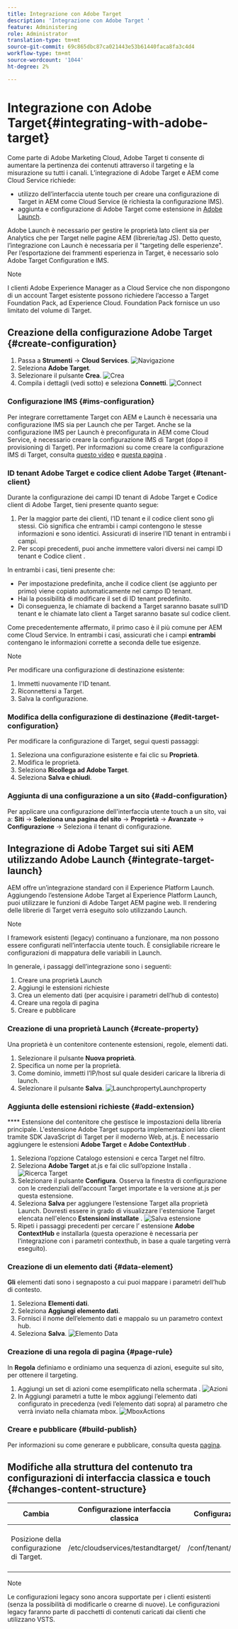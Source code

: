 ```yaml
---
title: Integrazione con Adobe Target
description: 'Integrazione con Adobe Target '
feature: Administering
role: Administrator
translation-type: tm+mt
source-git-commit: 69c865dbc87ca021443e53b61440faca8fa3c4d4
workflow-type: tm+mt
source-wordcount: '1044'
ht-degree: 2%

---
```



# Integrazione con Adobe Target{#integrating-with-adobe-target}

Come parte di Adobe Marketing Cloud, Adobe Target ti consente di aumentare la pertinenza dei contenuti attraverso il targeting e la misurazione su tutti i canali. L’integrazione di Adobe Target e AEM come Cloud Service richiede:

* utilizzo dell’interfaccia utente touch per creare una configurazione di Target in AEM come Cloud Service (è richiesta la configurazione IMS).
* aggiunta e configurazione di Adobe Target come estensione in [Adobe Launch](https://docs.adobe.com/content/help/en/launch/using/intro/get-started/quick-start.html).

Adobe Launch è necessario per gestire le proprietà lato client sia per Analytics che per Target nelle pagine AEM (librerie/tag JS). Detto questo, l’integrazione con Launch è necessaria per il &quot;targeting delle esperienze&quot;. Per l’esportazione dei frammenti esperienza in Target, è necessario solo Adobe Target Configuration e IMS.

>[!NOTE]
>
>I clienti Adobe Experience Manager as a Cloud Service che non dispongono di un account Target esistente possono richiedere l’accesso a Target Foundation Pack, ad Experience Cloud. Foundation Pack fornisce un uso limitato del volume di Target.

## Creazione della configurazione Adobe Target {#create-configuration}

1. Passa a **Strumenti** → **Cloud Services**.
   ![](assets/cloudservice1.png "Navigazione")
2. Seleziona **Adobe Target**.
3. Selezionare il pulsante **Crea**.
   ![](assets/tenant1.png "Crea")
4. Compila i dettagli (vedi sotto) e seleziona **Connetti**.
   ![](assets/open_screen1.png "Connect")

### Configurazione IMS {#ims-configuration}

Per integrare correttamente Target con AEM e Launch è necessaria una configurazione IMS sia per Launch che per Target. Anche se la configurazione IMS per Launch è preconfigurata in AEM come Cloud Service, è necessario creare la configurazione IMS di Target (dopo il provisioning di Target). Per informazioni su come creare la configurazione IMS di Target, consulta [questo video](https://helpx.adobe.com/experience-manager/kt/sites/using/aem-sites-target-standard-technical-video-understand.html) e [questa pagina](https://docs.adobe.com/content/help/en/experience-manager-65/administering/integration/integration-ims-adobe-io.html) .

### ID tenant Adobe Target e codice client Adobe Target {#tenant-client}

Durante la configurazione dei campi ID tenant di Adobe Target e Codice client di Adobe Target, tieni presente quanto segue:

1. Per la maggior parte dei clienti, l’ID tenant e il codice client sono gli stessi. Ciò significa che entrambi i campi contengono le stesse informazioni e sono identici. Assicurati di inserire l’ID tenant in entrambi i campi.
2. Per scopi precedenti, puoi anche immettere valori diversi nei campi ID tenant e Codice client .

In entrambi i casi, tieni presente che:

* Per impostazione predefinita, anche il codice client (se aggiunto per primo) viene copiato automaticamente nel campo ID tenant.
* Hai la possibilità di modificare il set di ID tenant predefinito.
* Di conseguenza, le chiamate di backend a Target saranno basate sull’ID tenant e le chiamate lato client a Target saranno basate sul codice client.

Come precedentemente affermato, il primo caso è il più comune per AEM come Cloud Service. In entrambi i casi, assicurati che i campi **entrambi** contengano le informazioni corrette a seconda delle tue esigenze.

>[!NOTE]
>
> Per modificare una configurazione di destinazione esistente:
>
> 1. Immetti nuovamente l&#39;ID tenant.
> 2. Riconnettersi a Target.
> 3. Salva la configurazione.


### Modifica della configurazione di destinazione {#edit-target-configuration}

Per modificare la configurazione di Target, segui questi passaggi:

1. Seleziona una configurazione esistente e fai clic su **Proprietà**.
2. Modifica le proprietà.
3. Seleziona **Ricollega ad Adobe Target**.
4. Seleziona **Salva e chiudi**.

### Aggiunta di una configurazione a un sito {#add-configuration}

Per applicare una configurazione dell&#39;interfaccia utente touch a un sito, vai a: **Siti** → **Seleziona una pagina del sito** → **Proprietà** → **Avanzate** → **Configurazione** → Seleziona il tenant di configurazione.

## Integrazione di Adobe Target sui siti AEM utilizzando Adobe Launch {#integrate-target-launch}

AEM offre un’integrazione standard con il Experience Platform Launch. Aggiungendo l’estensione Adobe Target al Experience Platform Launch, puoi utilizzare le funzioni di Adobe Target AEM pagine web. Il rendering delle librerie di Target verrà eseguito solo utilizzando Launch.

>[!NOTE]
>
>I framework esistenti (legacy) continuano a funzionare, ma non possono essere configurati nell’interfaccia utente touch. È consigliabile ricreare le configurazioni di mappatura delle variabili in Launch.

In generale, i passaggi dell’integrazione sono i seguenti:

1. Creare una proprietà Launch
2. Aggiungi le estensioni richieste
3. Crea un elemento dati (per acquisire i parametri dell’hub di contesto)
4. Creare una regola di pagina
5. Creare e pubblicare

### Creazione di una proprietà Launch {#create-property}

Una proprietà è un contenitore contenente estensioni, regole, elementi dati.

1. Selezionare il pulsante **Nuova proprietà**.
2. Specifica un nome per la proprietà.
3. Come dominio, immetti l’IP/host sul quale desideri caricare la libreria di launch.
4. Selezionare il pulsante **Salva**.
   ![](assets/properties_newproperty1.png "LaunchpropertyLaunchproperty")

### Aggiunta delle estensioni richieste {#add-extension}

**** Estensione del contenitore che gestisce le impostazioni della libreria principale. L&#39;estensione Adobe Target supporta implementazioni lato client tramite SDK JavaScript di Target per il moderno Web, at.js. È necessario aggiungere le estensioni **Adobe Target** e **Adobe ContextHub** .

1. Seleziona l’opzione Catalogo estensioni e cerca Target nel filtro.
2. Seleziona **Adobe Target** at.js e fai clic sull’opzione Installa .
   ![Ricerca Target ](assets/search_ext1.png "SearchTarget")
3. Selezionare il pulsante **Configura**. Osserva la finestra di configurazione con le credenziali dell’account Target importate e la versione at.js per questa estensione.
4. Seleziona **Salva** per aggiungere l’estensione Target alla proprietà Launch. Dovresti essere in grado di visualizzare l&#39;estensione Target elencata nell&#39;elenco **Estensioni installate** .
   ![Salva estensione ](assets/configure_extension1.png "ExtensionSave")
5. Ripeti i passaggi precedenti per cercare l’ estensione **Adobe ContextHub** e installarla (questa operazione è necessaria per l’integrazione con i parametri contexthub, in base a quale targeting verrà eseguito).

### Creazione di un elemento dati {#data-element}

**Gli** elementi dati sono i segnaposto a cui puoi mappare i parametri dell’hub di contesto.

1. Seleziona **Elementi dati**.
2. Seleziona **Aggiungi elemento dati**.
3. Fornisci il nome dell’elemento dati e mappalo su un parametro context hub.
4. Seleziona **Salva**.
   ![Elemento Data ](assets/data_elem1.png "ElementData")

### Creazione di una regola di pagina {#page-rule}

In **Regola** definiamo e ordiniamo una sequenza di azioni, eseguite sul sito, per ottenere il targeting.

1. Aggiungi un set di azioni come esemplificato nella schermata .
   ![](assets/rules1.png "Azioni")
2. In Aggiungi parametri a tutte le mbox aggiungi l’elemento dati configurato in precedenza (vedi l’elemento dati sopra) al parametro che verrà inviato nella chiamata mbox.
   ![](assets/map_data1.png "MboxActions")

### Creare e pubblicare {#build-publish}

Per informazioni su come generare e pubblicare, consulta questa [pagina](https://docs.adobe.com/content/help/en/experience-manager-learn/aem-target-tutorial/aem-target-implementation/using-launch-adobe-io.html).

## Modifiche alla struttura del contenuto tra configurazioni di interfaccia classica e touch {#changes-content-structure}

| **Cambia** | **Configurazione interfaccia classica** | **Configurazione dell’interfaccia touch** | **Conseguenze** |
|---|---|---|---|
| Posizione della configurazione di Target. | /etc/cloudservices/testandtarget/ | /conf/tenant/settings/cloudservices/target | In precedenza erano presenti più configurazioni sotto /etc/cloudservices/testandtarget, ma ora è presente una singola configurazione sotto un tenant. |

>[!NOTE]
>
>Le configurazioni legacy sono ancora supportate per i clienti esistenti (senza la possibilità di modificarle o crearne di nuove). Le configurazioni legacy faranno parte di pacchetti di contenuti caricati dai clienti che utilizzano VSTS.
